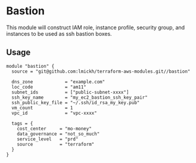 # Bastion

This module will construct IAM role, instance profile, security group, and 
instances to be used as ssh bastion boxes.

## Usage

```
module "bastion" {
  source = "git@github.com:lmickh/terraform-aws-modules.git//bastion"

  dns_zone            = "example.com"
  loc_code            = "am11"
  subnet_ids          = ["public-subnet-xxxx"]
  ssh_key_name        = "my_ec2_bastion_ssh_key_pair"
  ssh_public_key_file = "~/.ssh/id_rsa_my_key.pub"
  vm_count            = 1
  vpc_id              = "vpc-xxxx"

  tags = {
    cost_center     = "mo-money"
    data_governance = "not_so_much"
    service_level   = "prd"
    source          = "terraform"
  }
}
```